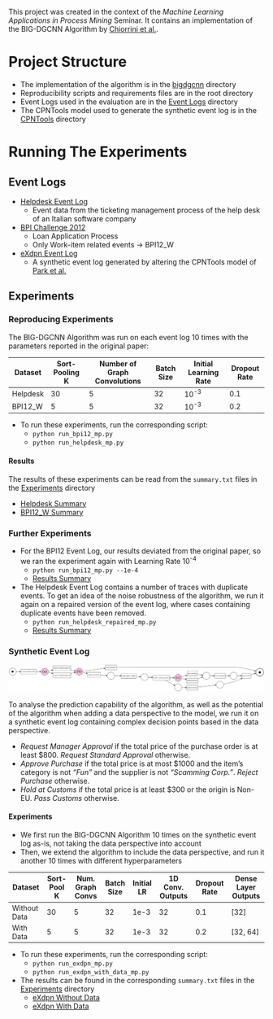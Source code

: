 This project was created in the context of the *Machine Learning Applications in Process Mining* Seminar. It contains an implementation of the BIG-DGCNN Algorithm by [Chiorrini et al.](https://doi.org/10.1007/978-3-030-98581-3_9).

# Project Structure
- The implementation of the algorithm is in the [bigdgcnn](./bigdgcnn/) directory
- Reproducibility scripts and requirements files are in the root directory
- Event Logs used in the evaluation are in the [Event Logs](./Event%20Logs/) directory
- The CPNTools model used to generate the synthetic event log is in the [CPNTools](./CPNTools/) directory

# Running The Experiments
## Event Logs
- [Helpdesk Event Log](https://data.mendeley.com/datasets/39bp3vv62t/1)
  - Event data from the ticketing management process of the help desk of an Italian software company
- [BPI Challenge 2012](https://data.4tu.nl/articles/_/12689204/1)
  - Loan Application Process
  - Only Work-item related events &rarr; BPI12_W
- [eXdpn Event Log](./Event%20Logs/eXdpn/exdpn_with_customs.xes)
  - A synthetic event log generated by altering the CPNTools model of [Park et al.](https://doi.org/10.1007/978-3-031-26507-5_6)

## Experiments
### Reproducing Experiments
The BIG-DGCNN Algorithm was run on each event log 10 times with the parameters reported in the original paper:

| Dataset  | Sort-Pooling K | Number of Graph Convolutions | Batch Size | Initial Learning Rate            | Dropout Rate |
|----------|----------------|------------------------------|------------|----------------------------------|--------------|
| Helpdesk | 30             | 5                            | 32         | 10<sup>-3</sup>                  | 0.1          |
| BPI12_W  | 5              | 5                            | 32         | 10<sup>-3</sup>                  | 0.2          |

- To run these experiments, run the corresponding script:
  - `python run_bpi12_mp.py`
  - `python run_helpdesk_mp.py`

#### Results
The results of these experiments can be read from the `summary.txt` files in the [Experiments](./Experiments/) directory

- [Helpdesk Summary](./Experiments/Helpdesk/summary.txt)
- [BPI12_W Summary](./Experiments/BPI12/LR_1e-3/summary.txt)

### Further Experiments
- For the BPI12 Event Log, our results deviated from the original paper, so we ran the experiment again with Learning Rate 10<sup>-4</sup>
    - `python run_bpi12_mp.py --1e-4`
    - [Results Summary](./Experiments/BPI12/LR_1e-4/summary.txt)
- The Helpdesk Event Log contains a number of traces with duplicate events. To get an idea of the noise robustness of the algorithm, we run it again on a repaired version of the event log, where cases containing duplicate events have been removed.
  - `python run_helpdesk_repaired_mp.py`
  - [Results Summary](./Experiments/Helpdesk%20Repaired/summary.txt)

### Synthetic Event Log

![](CPNTools/exdpn_with_customs.svg)

To analyse the prediction capability of the algorithm, as well as the potential of the algorithm when adding a data perspective to the model, we run it on a synthetic event log containing complex decision points based in the data perspective.

- *Request Manager Approval* if the total price of the purchase order is at least $800. *Request Standard Approval* otherwise.
- *Approve Purchase* if the total price is at most $1000 and the item’s category is not *“Fun”* and the supplier is not *“Scamming Corp.”*. *Reject Purchase* otherwise.
- *Hold at Customs* if the total price is at least $300 or the origin is Non-EU. *Pass Customs* otherwise.

#### Experiments
- We first run the BIG-DGCNN Algorithm 10 times on the synthetic event log as-is, not taking the data perspective into account
- Then, we extend the algorithm to include the data perspective, and run it another 10 times with different hyperparameters

| Dataset      | Sort-Pool K | Num. Graph Convs | Batch Size | Initial LR | 1D Conv. Outputs | Dropout Rate | Dense Layer Outputs |
|--------------|-------------|------------------|------------|------------|------------------|--------------|---------------------|
| Without Data | 30          | 5                | 32         | 1e-3       | 32               | 0.1          | \[32\]              |
| With Data    | 5           | 5                | 32         | 1e-3       | 32               | 0.2          | \[32, 64\]          |

- To run these experiments, run the corresponding script:
  - `python run_exdpn_mp.py`
  - `python run_exdpn_with_data_mp.py`	
- The results can be found in the corresponding `summary.txt` files in the [Experiments](./Experiments/) directory
  - [eXdpn Without Data](./Experiments/eXdpn/With%20Customs/summary.txt)
  - [eXdpn With Data](./Experiments/eXdpn/With%20Customs%20and%20Data/summary.txt)
